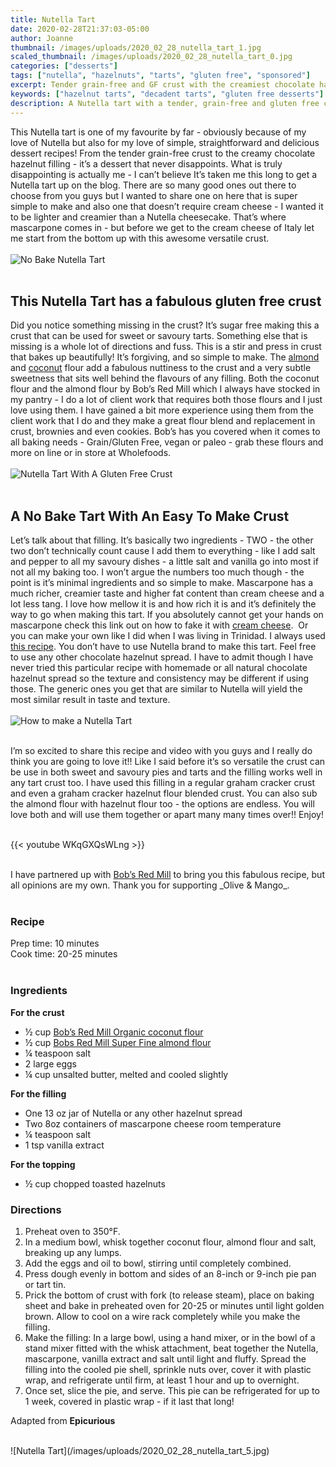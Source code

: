 ```yaml
---
title: Nutella Tart
date: 2020-02-28T21:37:03-05:00
author: Joanne
thumbnail: /images/uploads/2020_02_28_nutella_tart_1.jpg
scaled_thumbnail: /images/uploads/2020_02_28_nutella_tart_0.jpg
categories: ["desserts"]
tags: ["nutella", "hazelnuts", "tarts", "gluten free", "sponsored"]
excerpt: Tender grain-free and GF crust with the creamiest chocolate hazelnut filling
keywords: ["hazelnut tarts", "decadent tarts", "gluten free desserts"]
description: A Nutella tart with a tender, grain-free and gluten free crust with the creamiest chocolate hazelnut filling
---
```


This Nutella tart is one of my favourite by far - obviously because of my love of Nutella but also for my love of simple, straightforward and delicious dessert recipes! From the tender grain-free crust to the creamy chocolate hazelnut filling - it’s a dessert that never disappoints. What is truly disappointing is actually me - I can’t believe It’s taken me this long to get a Nutella tart up on the blog. There are so many good ones out there to choose from you guys but I wanted to share one on here that is super simple to make and also one that doesn’t require cream cheese - I wanted it to be lighter and creamier than a Nutella cheesecake. That’s where mascarpone comes in - but before we get to the cream cheese of Italy let me start from the bottom up with this awesome versatile crust. 
</br>
</br>
![No Bake Nutella Tart](/images/uploads/2020_02_28_nutella_tart_2.jpg)
</br>
</br>

## This Nutella Tart has a fabulous gluten free crust
Did you notice something missing in the crust? It’s sugar free making this a crust that can be used for sweet or savoury tarts. Something else that is missing is a whole lot of directions and fuss. This is a stir and press in crust that bakes up beautifully! It’s forgiving, and so simple to make. The <span class="highlight"><a rel="nofollow" href="https://www.bobsredmill.com/almond-meal-flour.html">almond </a></span> and <span class="highlight"><a rel="nofollow" href="https://www.bobsredmill.com/organic-coconut-flour.html">coconut</a></span> flour add a fabulous nuttiness to the crust and a very subtle sweetness that sits well behind the flavours of any filling. Both the coconut flour and the almond flour by Bob’s Red Mill which I always have stocked in my pantry - I do a lot of client work that requires both those flours and I just love using them. I have gained a bit more experience using them from the client work that I do and they make a great flour blend and replacement in crust, brownies and even cookies. Bob’s has you covered when it comes to all baking needs - Grain/Gluten Free, vegan or paleo - grab these flours and more on line or in store at Wholefoods. 
</br>
</br>
![Nutella Tart With A Gluten Free Crust](/images/uploads/2020_02_28_nutella_tart_3.jpg)
</br>
</br>

## A No Bake Tart With An Easy To Make Crust
Let’s talk about that filling. It’s basically two ingredients - TWO - the other two don’t technically count cause I add them to everything - like I add salt and pepper to all my savoury dishes - a little salt and vanilla go into most if not all my baking too. I won’t argue the numbers too much though - the point is it’s minimal ingredients and so simple to make. Mascarpone has a much richer, creamier taste and higher fat content than cream cheese and a lot less tang. I love how mellow it is and how rich it is and it’s definitely the way to go when making this tart. If you absolutely cannot get your hands on mascarpone check this link out on how to fake it with  <span class="highlight"><a rel="nofollow" href="https://www.google.ca/amp/s/spoonuniversity.com/lifestyle/mascarpone-vs-cream-cheese/amp">cream cheese</a></span>.  Or you can make your own like I did when I was living in Trinidad. I always used <span class="highlight"><a rel="nofollow" href="https://food52.com/blog/12319-homemade-mascarpone-cheese">this recipe</a></span>. You don’t have to use Nutella brand to make this tart. Feel free to use any other chocolate hazelnut spread. I have to admit though I have never tried this particular recipe with homemade or all natural chocolate hazelnut spread so the texture and consistency may be different if using those. The generic ones you get that are similar to Nutella will yield the most similar result in taste and texture. 
</br>
</br>
![How to make a Nutella Tart](/images/uploads/2020_02_28_nutella_tart_4.jpg)
</br>
</br>

I’m so excited to share this recipe and video with you guys and I really do think you are going to love it!! Like I said before it’s so versatile the crust can be use in both sweet and savoury pies and tarts and the filling works well in any tart crust too. I have used this filling in a regular graham cracker crust and even a graham cracker hazelnut flour blended crust. You can also sub the almond flour with hazelnut flour too - the options are endless. You will love both and will use them together or apart many many times over!! Enjoy! 
</br>
</br>

{{< youtube WKqGXQsWLng >}}

</br>
I have partnered up with <span class="highlight"><a rel="nofollow" href="https://www.bobsredmill.com/?utm_source=TheOliveAndMango&utm_medium=influencer&utm_campaign=bobsredmill">Bob’s Red Mill</a></span> to bring you this fabulous recipe, but all opinions are my own. Thank you for supporting _Olive & Mango_.
</br>
</br>

### Recipe
Prep time: <meta itemprop="prepTime" content="PT10M">10 minutes  
Cook time: <meta itemprop="cookTime" content="PT25M">20-25 minutes 
</br>
</br>

### Ingredients 

__For the crust__

* <span itemprop="ingredients"> &frac12; cup <span class="highlight"><a rel="nofollow" href="https://www.bobsredmill.com/organic-coconut-flour.html">Bob’s Red Mill Organic coconut flour</a></span> </span>
* <span itemprop="ingredients"> &frac12; cup <span class="highlight"><a rel="nofollow" href="https://www.bobsredmill.com/almond-meal-flour.html">Bobs Red Mill Super Fine almond flour </a></span></span>
* <span itemprop="ingredients"> &frac14; teaspoon salt</span>
* <span itemprop="ingredients"> 2 large eggs </span>
* <span itemprop="ingredients"> &frac14; cup unsalted butter, melted and cooled slightly</span>

__For the filling__

* <span itemprop="ingredients"> One 13 oz jar of Nutella or any other hazelnut spread </span>
* <span itemprop="ingredients"> Two 8oz containers of mascarpone cheese room temperature </span>
* <span itemprop="ingredients"> &frac14; teaspoon salt</span>
* <span itemprop="ingredients"> 1 tsp vanilla extract </span>

__For the topping__

* <span itemprop="ingredients"> &frac12; cup chopped toasted hazelnuts</span>


### Directions
<span itemprop="recipeInstructions">

1. Preheat oven to 350°F.
2. In a medium bowl, whisk together coconut flour, almond flour and salt, breaking up any lumps.
3. Add the eggs and oil to bowl, stirring until completely combined.
4. Press dough evenly in bottom and sides of an 8-inch or 9-inch pie pan or tart tin.
5. Prick the bottom of crust with fork (to release steam), place on baking sheet and bake in preheated oven for 20-25 or minutes until light golden brown. Allow to cool on a wire rack completely while you make the filling. 
6. Make the filling: In a large bowl, using a hand mixer, or in the bowl of a stand mixer fitted with the whisk attachment, beat together the Nutella, mascarpone, vanilla extract and salt until light and fluffy. Spread the filling into the cooled pie shell, sprinkle nuts over, cover it with plastic wrap, and refrigerate until firm, at least 1 hour and up to overnight. 
7. Once set, slice the pie, and serve. This pie can be refrigerated for up to 1 week, covered in plastic wrap - if it last that long! 

Adapted from __Epicurious__

</span>
</br>
![Nutella Tart](/images/uploads/2020_02_28_nutella_tart_5.jpg)